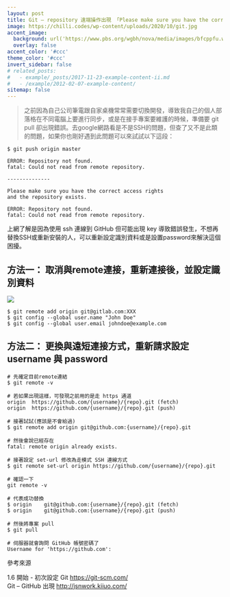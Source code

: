 ```yaml
---
layout: post
title: Git – repository 遠端操作出現 「Please make sure you have the correct access rights...SSH或權限錯誤 - GitHub
image: https://chilli.codes/wp-content/uploads/2020/10/git.jpg
accent_image: 
  background: url('https://www.pbs.org/wgbh/nova/media/images/bfcppfu.width-800.png') center/cover
  overlay: false
accent_color: '#ccc'
theme_color: '#ccc'
invert_sidebar: false
# related_posts:
#   - example/_posts/2017-11-23-example-content-ii.md
#   - /example/2012-02-07-example-content/
sitemap: false
---
```


> 之前因為自己公司筆電跟自家桌機常常需要切換開發，導致我自己的個人部落格在不同電腦上要進行同步，或是在接手專案要維護的時候，準備要 git pull 卻出現錯誤。去google網路看是不是SSH的問題，但查了又不是此類的問題，如果你也剛好遇到此問題可以來試試以下這段：

```
$ git push origin master

ERROR: Repository not found.
fatal: Could not read from remote repository.

--------------

Please make sure you have the correct access rights
and the repository exists.
 
ERROR: Repository not found.
fatal: Could not read from remote repository.

```

上網了解是因為使用 ssh 連線到 GitHub 但可能出現 key 導致錯誤發生，不想再替換SSH或重新安裝的人，可以重新設定識別資料或是設置password來解決這個困擾。
 
## 方法一： 取消與remote連接，重新連接後，並設定識別資料

![](/blog/assets/img/blog/2021-07-10_154323.png)

```
$ git remote add origin git@gitlab.com:XXX
$ git config --global user.name "John Doe"
$ git config --global user.email johndoe@example.com

```
## 方法二： 更換與遠短連接方式，重新請求設定 username 與 password 

```
# 先確定目前remote連結
$ git remote -v
 
# 若如果出現這樣，可發現之前用的是走 https 通道
origin	https://github.com/{username}/{repo}.git (fetch)
origin	https://github.com/{username}/{repo}.git (push)
 
# 接著試試(應該是不會給過)
$ git remote add origin git@github.com:{username}/{repo}.git
 
# 然後會說已經存在
fatal: remote origin already exists.
 
# 接著設定 set-url 修改為走模式 SSH 連線方式
$ git remote set-url origin https://github.com/{username}/{repo}.git
 
# 確認一下
git remote -v
 
# 代表成功替換
$ origin	git@github.com:{username}/{repo}.git (fetch)
$ origin	git@github.com:{username}/{repo}.git (push)
 
# 然後將專案 pull 
$ git pull
 
# 伺服器就會詢問 GitHub 帳號密碼了
Username for 'https://github.com':

```


參考來源

1.6 開始 - 初次設定 Git https://git-scm.com/ <br>
Git – GitHub 出現 http://jsnwork.kiiuo.com/